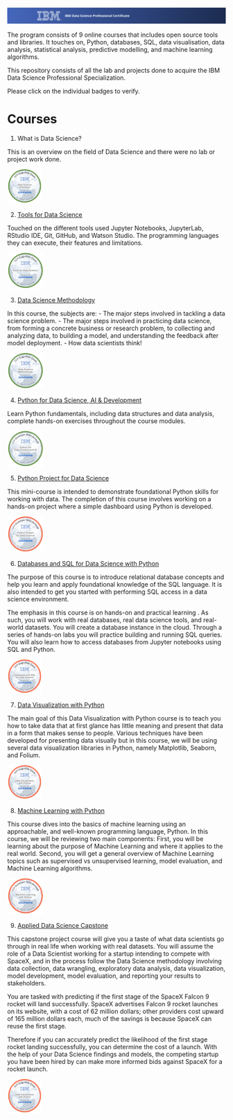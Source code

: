 <p>
  <a href="https://www.coursera.org/professional-certificates/ibm-data-science" title="Redirect to IBM Professional Certificate Homepage">
    <img src="./images/readme_banner.png" alt="Homepage" />
  </a>
</p>

The program consists of 9 online courses that includes open source tools and libraries. It touches on, Python, databases, SQL, data visualisation, data analysis, statistical analysis, predictive modelling, and machine learning algorithms.

This repository consists of all the lab and projects done to acquire the IBM Data Science Professional Specialization.

Please click on the individual badges to verify.


# Courses

1. What is Data Science?

This is an overview on the field of Data Science and there were no lab or project work done.
<p>
  <a href="https://www.credly.com/badges/cdb05df8-e96f-4c46-a4e5-7c8ac078a2f7/public_url" title="badge authenticity">
    <img src="./images/data-science-orientation-badge.png" alt="Homepage" />
  </a>
</p>

2. [Tools for Data Science](https://github.com/JoelTanSG/IBM-Data-Science-Specialization/tree/16bd6c5d873c0e231d018986f432aae97d1c00b4/Tools%20for%20Data%20Science)

Touched on the different tools used Jupyter Notebooks, JupyterLab, RStudio IDE, Git, GitHub, and Watson Studio. The programming languages they can execute, their features and limitations.
<p>
  <a href="https://www.credly.com/badges/bc54074d-5118-4c61-acbf-5814fc226e78/public_url" title="badge authenticity">
    <img src="./images/tools-for-data-science-badge.png" alt="Homepage" />
  </a>
</p>

3. [Data Science Methodology](https://github.com/JoelTanSG/IBM-Data-Science-Specialization/tree/main/Data%20Science%20Methodology)

In this course, the subjects are:
    - The major steps involved in tackling a data science problem.
    - The major steps involved in practicing data science, from forming a concrete business or research problem, to collecting and analyzing data, to building a model, and understanding the feedback after model deployment.
    - How data scientists think!
<p>
  <a href="https://www.credly.com/badges/4a24758b-76d8-4124-989b-dae97180c850/public_url" title="badge authenticity">
    <img src="./images/data-science-methodology-badge.png" alt="Homepage" />
  </a>
</p>

4. [Python for Data Science, AI & Development](https://github.com/JoelTanSG/IBM-Data-Science-Specialization/tree/main/Python%20for%20Data%20Science%2C%20AI%20%26%20Development)

Learn Python fundamentals, including data structures and data analysis, complete hands-on exercises throughout the course modules.
<p>
  <a href="https://www.credly.com/badges/94dc6a2a-1642-436d-acfc-c14d520c75c3/public_url" title="badge authenticity">
    <img src="./images/python-for-data-science-and-ai-badge.png" alt="Homepage" />
  </a>
</p>


5. [Python Project for Data Science](https://github.com/JoelTanSG/IBM-Data-Science-Specialization/tree/main/Python%20Project%20for%20Data%20Science)

This mini-course is intended to demonstrate foundational Python skills for working with data. The completion of this course involves working on a hands-on project where a simple dashboard using Python is developed.
<p>
  <a href="https://www.credly.com/badges/68e23f44-1260-459d-a447-15a43884b9ed/public_url" title="badge authenticity">
    <img src="./images/python-project-for-data-science-badge.png" alt="Homepage" />
  </a>
</p>


6. [Databases and SQL for Data Science with Python](https://github.com/JoelTanSG/IBM-Data-Science-Specialization/tree/main/Databases%20and%20SQL%20for%20Data%20Science%20with%20Python)

The purpose of this course is to introduce relational database concepts and help you learn and apply foundational knowledge of the SQL language. It is also intended to get you started with performing SQL access in a data science environment.  

The emphasis in this course is on hands-on and practical learning . As such, you will work with real databases, real data science tools, and real-world datasets. You will create a database instance in the cloud. Through a series of hands-on labs you will practice building and running SQL queries. You will also learn how to access databases from Jupyter notebooks using SQL and Python.
<p>
  <a href="https://www.credly.com/badges/bfde9146-983c-44c3-9542-e86b9c0d1be4/public_url" title="badge authenticity">
    <img src="./images/databases-and-sql-for-data-science-badge.png" alt="Homepage" />
  </a>
</p>

7. [Data Visualization with Python](https://github.com/JoelTanSG/IBM-Data-Science-Specialization/tree/main/Data%20Visualization%20with%20Python)

The main goal of this Data Visualization with Python course is to teach you how to take data that at first glance has little meaning and present that data in a form that makes sense to people. Various techniques have been developed for presenting data visually but in this course, we will be using several data visualization libraries in Python, namely Matplotlib, Seaborn, and Folium.
<p>
  <a href="https://www.credly.com/badges/7ceb0c74-74d2-4cce-8722-9afa7273e9a2/public_url" title="badge authenticity">
    <img src="./images/data-visualization-with-python-badge.png" alt="Homepage" />
  </a>
</p>


8. [Machine Learning with Python](https://github.com/JoelTanSG/IBM-Data-Science-Specialization/tree/main/Machine%20Learning%20with%20Python)

This course dives into the basics of machine learning using an approachable, and well-known programming language, Python.
In this course, we will be reviewing two main components:
First, you will be learning about the purpose of Machine Learning and where it applies to the real world.
Second, you will get a general overview of Machine Learning topics such as supervised vs unsupervised learning,  model evaluation, and Machine Learning algorithms.
<p>
  <a href="https://www.credly.com/badges/0d3f4a48-cbfe-4b99-905d-59f3f4c04292/public_url" title="badge authenticity">
    <img src="./images/machine-learning-with-python-badge.png" alt="Homepage" />
  </a>
</p>

9. [Applied Data Science Capstone]()

This capstone project course will give you a taste of what data scientists go through in real life when working with real datasets. You will assume the role of a Data Scientist working for a startup intending to compete with SpaceX, and in the process follow the Data Science methodology involving data collection, data wrangling, exploratory data analysis, data visualization, model development, model evaluation, and reporting your results to stakeholders.   

You are tasked with predicting if the first stage of the SpaceX Falcon 9 rocket will land successfully.  SpaceX advertises Falcon 9 rocket launches on its website, with a cost of 62 million dollars; other providers cost upward of 165 million dollars each, much of the savings is because SpaceX can reuse the first stage.

Therefore if you can accurately predict the likelihood of the first stage rocket landing successfully, you can determine the cost of a launch. With the help of your Data Science findings and models, the competing startup you have been hired by can make more informed bids against SpaceX for a rocket launch.
<p>
  <a href="https://www.credly.com/badges/7ceb0c74-74d2-4cce-8722-9afa7273e9a2/public_url" title="badge authenticity">
    <img src="./images/data-visualization-with-python-badge.png" alt="Homepage" />
  </a>
</p>
